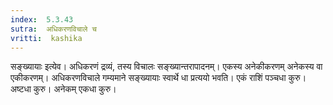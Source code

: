 ```yaml
---
index:  5.3.43
sutra:  अधिकरणविचाले च
vritti:  kashika 
---
```


सङ्ख्यायाः इत्येव। अधिकरणं द्रव्यं, तस्य विचालः सङ्ख्यान्तरापादनम्। एकस्य अनेकीकरणम् अनेकस्य वा एकीकरणम्। अधिकरणविचाले गम्यमाने सङ्ख्यायाः स्वार्थे धा प्रत्ययो भवति। एकं राशिं पञ्चधा कुरु। अष्टधा कुरु। अनेकम् एकधा कुरु।

